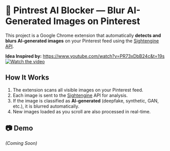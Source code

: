 # 📸 Pintrest AI Blocker — Blur AI-Generated Images on Pinterest

This project is a Google Chrome extension that automatically **detects and blurs AI-generated images** on your Pinterest feed using the [Sightengine API](https://sightengine.com/).

**Idea Inspired by:** https://www.youtube.com/watch?v=PR73xDbB24c&t=19s
[![Watch the video](https://github.com/user-attachments/assets/b6ec37e6-b65f-4c85-b4bf-1a2cb17cd9fa)](https://www.youtube.com/watch?v=PR73xDbB24c)

## How It Works
1. The extension scans all visible images on your Pinterest feed.
2. Each image is sent to the [Sightengine](https://sightengine.com/) API for analysis.
3. If the image is classified as **AI-generated** (deepfake, synthetic, GAN, etc.), it is blurred automatically.
4. New images loaded as you scroll are also processed in real-time.

## 📷 Demo
*(Coming Soon)*
